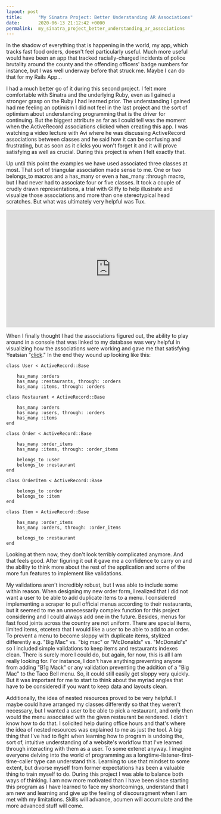 ```yaml
---
layout: post
title:      "My Sinatra Project: Better Understanding AR Associations"
date:       2020-06-13 21:12:42 +0000
permalink:  my_sinatra_project_better_understanding_ar_associations
---
```



In the shadow of everything that is happening in the world, my app, which tracks fast food orders, doesn't feel particularly useful.  Much more useful would have been an app that tracked racially-charged incidents of police brutality around the county and the offending officers' badge numbers for instance, but I was well underway before that struck me.  Maybe I can do that for my Rails App... 

I had a much better go of it during this second project.  I felt more comfortable with Sinatra and the underlying Ruby, even as I gained a stronger grasp on the Ruby I had learned prior.  The understanding I gained had me feeling an optimism I did not feel in the last project and the sort of optimism about understanding programming that is the driver for continuing.  But the biggest attribute as far as I could tell was the moment when the ActiveRecord associations clicked when creating this app.  I was watching a video lecture with Avi where he was discussing ActiveRecord associations between classes and he said how it can be confusing and frustrating, but as soon as it clicks you won't forget it and it will prove satisfying as well as crucial.  During this project is when I felt exactly that.  

Up until this point the examples we have used associated three classes at most.  That sort of triangular association made sense to me.  One or two belongs_to macros and a has_many or even a has_many :through macro, but I had never had to associate four or five classes.  It took a couple of crudly drawn representations, a trial with Gliffy to help illustrate and visualize those associations and more than one stereotypical head scratches.  But what was ultimately very helpful was Tux. 


<iframe width="560" height="315" src="https://www.youtube.com/embed/S2B56DhQXLw" frameborder="0"            allow="accelerometer; autoplay; encrypted-media; gyroscope; picture-in-picture" allowfullscreen; margin-left: auto; margin-right: auto></iframe>

When I finally thought I had the associations figured out, the ability to play around in a console that was linked to my database was very helpful in visualizing how the associations were working and gave me that satisfying Yeatsian "[click](https://sedulia.blogs.com/sedulias_quotations/2006/01/poetry_comes_ri.html)." In the end they wound up looking like this:

```
class User < ActiveRecord::Base

    has_many :orders
    has_many :restaurants, through: :orders
    has_many :items, through: :orders
```
```
class Restaurant < ActiveRecord::Base

    has_many :orders
    has_many :users, through: :orders
    has_many :items
end
```
```
class Order < ActiveRecord::Base

    has_many :order_items
    has_many :items, through: :order_items

    belongs_to :user
    belongs_to :restaurant
end
```
```
class OrderItem < ActiveRecord::Base

    belongs_to :order
    belongs_to :item
end
```
```
class Item < ActiveRecord::Base

    has_many :order_items
    has_many :orders, through: :order_items

    belongs_to :restaurant
end
```


Looking at them now, they don't look terribly complicated anymore.  And that feels good.  After figuring it out it gave me a confidence to carry on and the ability to think more about the rest of the application and some of the more fun features to implement like validations.

My validations aren't incredibly robust, but I was able to include some within reason.  When designing my new order form, I realized that I did not want a user to be able to add duplicate items to a menu.  I considered implementing a scraper to pull official menus according to their restaurants, but it seemed to me an unnecessarily complex function for this project considering and I could always add one in the future.  Besides, menus for fast food joints across the country are not uniform.  There are special items, limited items, etcetera that I would like a user to be able to add to an order.  To prevent a menu to become sloppy with duplicate items, stylized differently e.g. "Big Mac" vs. "big mac" or "McDonalds" vs. "McDonald's" so I included simple validations to keep items and restaurants indexes clean.  There is surely more I could do, but again, for now, this is all I am really looking for.  For instance, I don't have anything preventing anyone from adding "B1g Mack" or any validation preventing the addition of a "Big Mac" to the Taco Bell menu.  So, it could still easily get sloppy very quickly.  But it was important for me to start to think about the myriad angles that have to be considered if you want to keep data and layouts clean.

Additionally, the idea of nested resources proved to be very helpful.  I maybe could have arranged my classes differently so that they weren't necessary, but I wanted a user to be able to pick a restaurant, and only then would the menu associated with the given restaurant be rendered.  I didn't know how to do that.  I solicited help during office hours and that's where the idea of nested resources was explained to me as just the tool.  A big thing that I've had to fight when learning how to program is undoing the, sort of, intuitive understanding of a website's workflow that I've learned through interacting with them as a user.  To some extenet anyway.  I imagine everyone delving into the world of programming as a longtime-listener-first-time-caller type can understand this.   Learning to use that mindset to some extent, but divorse myself from former expectations has been a valuable thing to train myself to do.  During this project I was able to balance both ways of thinking.  I am now more motivated than I have been since starting this program as I have learned to face my shortcomings, understand that I am new and learning and give up the feeling of discouragment when I am met with my limitations.  Skills will advance, acumen will accumulate and the more advanced stuff will come.

